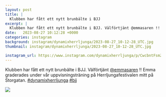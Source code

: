 ```yaml
---
layout: post
title: |
  Klubben har fått ett nytt brunbälte i BJJ
excerpt: |
  Klubben har fått ett nytt brunbälte i BJJ. Välförtjänt @emmasaren !! Emma graderades under vår uppvisningsträning på Herrljungafestivalen mitt på Storgatan.   
date:   2023-08-27 10:12:28 +0000
categories: instagram
background: instagram/dynamixherrljunga/2023-08-27_10-12-28_UTC.jpg
thumbnail: instagram/dynamixherrljunga/2023-08-27_10-12-28_UTC.jpg

instagram_url: https://www.instagram.com/dynamixherrljunga/p/CwcbntFsmZA
---
```

Klubben har fått ett nytt brunbälte i BJJ. Välförtjänt [@emmasaren](https://www.instagram.com/emmasaren/) !! Emma graderades under vår uppvisningsträning på Herrljungafestivalen mitt på Storgatan.  [#dynamixherrljunga](https://www.instagram.com/explore/tags/dynamixherrljunga/) [#bjj](https://www.instagram.com/explore/tags/bjj/)



<img src='{{ site.baseurl }}/instagram/dynamixherrljunga/2023-08-27_10-12-28_UTC.jpg' class='img-fluid' />
